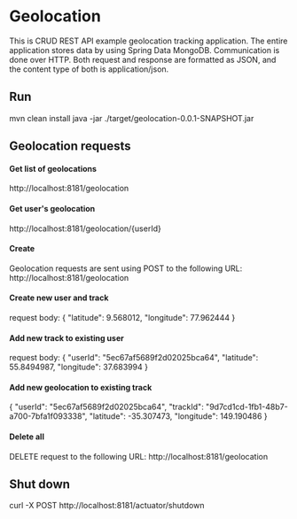 # Geolocation

This is CRUD REST API example geolocation tracking application.
The entire application stores data by using Spring Data MongoDB.
Communication is done over HTTP. Both request and response are formatted as JSON, and the content type of both is application/json.

## Run
mvn clean install
java -jar ./target/geolocation-0.0.1-SNAPSHOT.jar

## Geolocation requests

#### Get list of geolocations
http://localhost:8181/geolocation 

#### Get user's geolocation
http://localhost:8181/geolocation/{userId} 

#### Create 
Geolocation requests are sent using POST to the following URL: http://localhost:8181/geolocation 

#### Create new user and track
request body:
{
  "latitude": 9.568012, 
  "longitude": 77.962444
}
#### Add new track to existing user
request body:
{
  "userId": "5ec67af5689f2d02025bca64", 
  "latitude": 55.8494987, 
  "longitude": 37.683994
}


#### Add new geolocation to existing track
{
  "userId": "5ec67af5689f2d02025bca64",
  "trackId": "9d7cd1cd-1fb1-48b7-a700-7bfa1f093338", 
  "latitude": -35.307473, 
  "longitude": 149.190486
}

#### Delete all
DELETE request to the following URL: http://localhost:8181/geolocation 

## Shut down 
curl -X POST http://localhost:8181/actuator/shutdown

